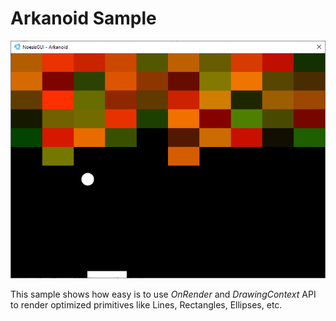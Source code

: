 # Arkanoid Sample

![Screenshot](https://github.com/Noesis/Noesis.github.io/blob/master/NoesisGUI/Samples/Arkanoid/Screenshot.png)

This sample shows how easy is to use *OnRender* and *DrawingContext* API to render optimized primitives like Lines, Rectangles, Ellipses, etc.
